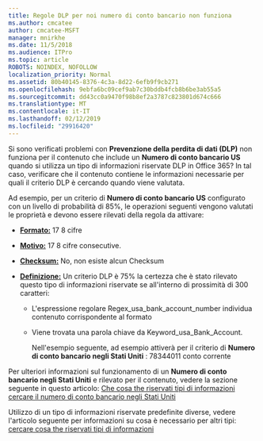```yaml
---
title: Regole DLP per noi numero di conto bancario non funziona
ms.author: cmcatee
author: cmcatee-MSFT
manager: mnirkhe
ms.date: 11/5/2018
ms.audience: ITPro
ms.topic: article
ROBOTS: NOINDEX, NOFOLLOW
localization_priority: Normal
ms.assetid: 80b40145-8376-4c3a-8d22-6efb9f9cb271
ms.openlocfilehash: 9ebfa6bc09cef9ab7c30bddb4fcb8b6be3ab55a5
ms.sourcegitcommit: dd43cc0a9470f98b8ef2a3787c823801d674c666
ms.translationtype: MT
ms.contentlocale: it-IT
ms.lasthandoff: 02/12/2019
ms.locfileid: "29916420"
---
```

Si sono verificati problemi con **Prevenzione della perdita di dati (DLP)** non funziona per il contenuto che include un **Numero di conto bancario US** quando si utilizza un tipo di informazioni riservate DLP in Office 365? In tal caso, verificare che il contenuto contiene le informazioni necessarie per quali il criterio DLP è cercando quando viene valutata. 
  
Ad esempio, per un criterio di **Numero di conto bancario US** configurato con un livello di probabilità di 85%, le operazioni seguenti vengono valutati le proprietà e devono essere rilevati della regola da attivare: 
  
- **[Formato:](https://docs.microsoft.com/office365/securitycompliance/what-the-sensitive-information-types-look-for#format-77)** 17 8 cifre 
    
- **[Motivo:](https://docs.microsoft.com/office365/securitycompliance/what-the-sensitive-information-types-look-for#pattern-77)** 17 8 cifre consecutive. 
    
- **[Checksum:](https://docs.microsoft.com/office365/securitycompliance/what-the-sensitive-information-types-look-for#checksum-76)** No, non esiste alcun Checksum 
    
- **[Definizione:](https://docs.microsoft.com/office365/securitycompliance/what-the-sensitive-information-types-look-for)** Un criterio DLP è 75% la certezza che è stato rilevato questo tipo di informazioni riservate se all'interno di prossimità di 300 caratteri: 
    
  - L'espressione regolare Regex_usa_bank_account_number individua contenuto corrispondente al formato
    
  - Viene trovata una parola chiave da Keyword_usa_Bank_Account.
    
    Nell'esempio seguente, ad esempio attiverà per il criterio di **Numero di conto bancario negli Stati Uniti** : 78344011 conto corrente 
    
Per ulteriori informazioni sul funzionamento di un **Numero di conto bancario negli Stati Uniti** e rilevato per il contenuto, vedere la sezione seguente in questo articolo: [Che cosa the riservati tipi di informazioni cercare il numero di conto bancario negli Stati Uniti](https://docs.microsoft.com/office365/securitycompliance/what-the-sensitive-information-types-look-for#us-bank-account-number)
  
Utilizzo di un tipo di informazioni riservate predefinite diverse, vedere l'articolo seguente per informazioni su cosa è necessario per altri tipi: [cercare cosa the riservati tipi di informazioni](https://docs.microsoft.com/office365/securitycompliance/what-the-sensitive-information-types-look-for)
  

